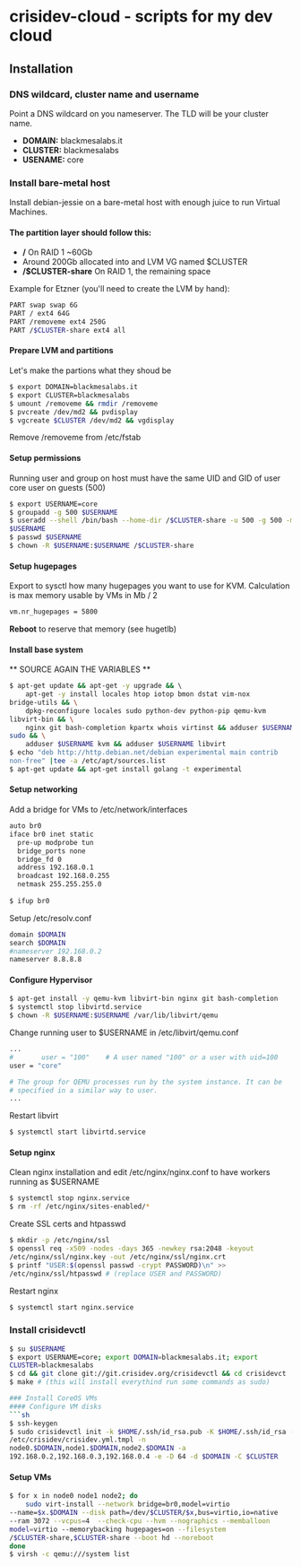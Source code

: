 # crisidev-cloud - scripts for my dev cloud
## Installation
### DNS wildcard, cluster name and username
Point a DNS wildcard on you nameserver. The TLD will be your cluster
name.
* **DOMAIN:** blackmesalabs.it
* **CLUSTER:** blackmesalabs
* **USENAME:** core 

### Install bare-metal host
Install debian-jessie on a bare-metal host with enough juice to run
Virtual Machines.
#### The partition layer should follow this:
* **/** On RAID 1 ~60Gb
* Around 200Gb allocated into and LVM VG named $CLUSTER
* **/$CLUSTER-share** On RAID 1, the remaining space 

Example for Etzner (you'll need to create the LVM by hand):
```sh
PART swap swap 6G
PART / ext4 64G
PART /removeme ext4 250G
PART /$CLUSTER-share ext4 all
```

#### Prepare LVM and partitions
Let's make the partions what they shoud be
```sh
$ export DOMAIN=blackmesalabs.it
$ export CLUSTER=blackmesalabs
$ umount /removeme && rmdir /removeme
$ pvcreate /dev/md2 && pvdisplay
$ vgcreate $CLUSTER /dev/md2 && vgdisplay
```
Remove /removeme from /etc/fstab

#### Setup permissions
Running user and group on host must have the same UID and GID of user
core user on guests (500)
```sh
$ export USERNAME=core
$ groupadd -g 500 $USERNAME
$ useradd --shell /bin/bash --home-dir /$CLUSTER-share -u 500 -g 500 -m
$USERNAME
$ passwd $USERNAME
$ chown -R $USERNAME:$USERNAME /$CLUSTER-share
```
#### Setup hugepages
Export to sysctl how many hugepages you want to use for KVM. Calculation
is max memory usable by VMs in Mb / 2
```sh
vm.nr_hugepages = 5800
```
**Reboot** to reserve that memory (see hugetlb)

#### Install base system
** SOURCE AGAIN THE VARIABLES **
```sh
$ apt-get update && apt-get -y upgrade && \ 
    apt-get -y install locales htop iotop bmon dstat vim-nox
bridge-utils && \
    dpkg-reconfigure locales sudo python-dev python-pip qemu-kvm
libvirt-bin && \
    nginx git bash-completion kpartx whois virtinst && adduser $USERNAME
sudo && \
    adduser $USERNAME kvm && adduser $USERNAME libvirt
$ echo "deb http://http.debian.net/debian experimental main contrib
non-free" |tee -a /etc/apt/sources.list
$ apt-get update && apt-get install golang -t experimental
```

#### Setup networking
Add a bridge for VMs to /etc/network/interfaces
```sh
auto br0
iface br0 inet static
  pre-up modprobe tun
  bridge_ports none
  bridge_fd 0
  address 192.168.0.1
  broadcast 192.168.0.255
  netmask 255.255.255.0
  
$ ifup br0
```
Setup /etc/resolv.conf
```sh
domain $DOMAIN
search $DOMAIN
#nameserver 192.168.0.2
nameserver 8.8.8.8
```
#### Configure Hypervisor
```sh
$ apt-get install -y qemu-kvm libvirt-bin nginx git bash-completion
$ systemctl stop libvirtd.service
$ chown -R $USERNAME:$USERNAME /var/lib/libvirt/qemu
```

Change running user to $USERNAME in /etc/libvirt/qemu.conf
```sh
...
#       user = "100"    # A user named "100" or a user with uid=100
user = "core"

# The group for QEMU processes run by the system instance. It can be
# specified in a similar way to user.
...
```

Restart libvirt
```sh
$ systemctl start libvirtd.service
```

#### Setup nginx
Clean nginx installation and edit /etc/nginx/nginx.conf to have workers
running as $USERNAME
```sh
$ systemctl stop nginx.service
$ rm -rf /etc/nginx/sites-enabled/*
```

Create SSL certs and htpasswd
```sh
$ mkdir -p /etc/nginx/ssl
$ openssl req -x509 -nodes -days 365 -newkey rsa:2048 -keyout
/etc/nginx/ssl/nginx.key -out /etc/nginx/ssl/nginx.crt
$ printf "USER:$(openssl passwd -crypt PASSWORD)\n" >>
/etc/nginx/ssl/htpasswd # (replace USER and PASSWORD)
```

Restart nginx
```sh
$ systemctl start nginx.service
```

### Install crisidevctl
```sh
$ su $USERNAME
$ export USERNAME=core; export DOMAIN=blackmesalabs.it; export
CLUSTER=blackmesalabs
$ cd && git clone git://git.crisidev.org/crisidevctl && cd crisidevct
$ make # (this will install everythind run some commands as sudo)

### Install CoreOS VMs
#### Configure VM disks
```sh
$ ssh-keygen
$ sudo crisidevctl init -k $HOME/.ssh/id_rsa.pub -K $HOME/.ssh/id_rsa -c
/etc/crisidev/crisidev.yml.tmpl -n
node0.$DOMAIN,node1.$DOMAIN,node2.$DOMAIN -a
192.168.0.2,192.168.0.3,192.168.0.4 -e -D 64 -d $DOMAIN -C $CLUSTER
```

#### Setup VMs
```sh
$ for x in node0 node1 node2; do
    sudo virt-install --network bridge=br0,model=virtio
--name=$x.$DOMAIN --disk path=/dev/$CLUSTER/$x,bus=virtio,io=native
--ram 3072 --vcpus=4  --check-cpu --hvm --nographics --memballoon
model=virtio --memorybacking hugepages=on --filesystem
/$CLUSTER-share,$CLUSTER-share --boot hd --noreboot
done
$ virsh -c qemu:///system list
```


